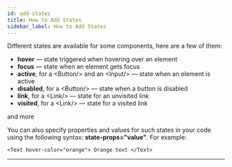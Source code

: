 ```yaml
---
id: add-states
title: How to Add States
sidebar_label: How to Add States
---
```


Different states are available for some components, here are a few of them:

-   **hover** — state triggered when hovering over an element
-   **focus** — state when an element gets focus
-   **active**, for a &lt;Button/&gt; and an &lt;Input/&gt; — state when an element is active
-   **disabled**, for a &lt;Button/&gt; — state when a button is disabled
-   **link**, for a &lt;Link/&gt; — state for an unvisited link
-   **visited**, for a &lt;Link/&gt; — state for a visited link

and more

You can also specify properties and values for such states in your code using the following syntax: **state-props="value"**. For example:

```
<Text hover-color="orange"> Orange text </Text>
```

---
